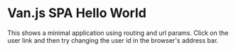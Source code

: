 # Van.js SPA Hello World

This shows a minimal application using routing and url params. Click on the user link and then try changing the user id in the browser's address bar.